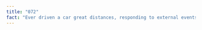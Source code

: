 ```yaml
---
title: "072"
fact: "Ever driven a car great distances, responding to external events in the expected, safe, and correct manner with no recollection of having consciously done so? It's an altered mental state called 'highway hypnosis' and is not dangerous."
---
```

